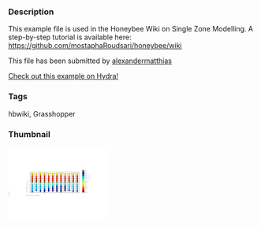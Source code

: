 ### Description 
This example file is used in the Honeybee Wiki on Single Zone Modelling. A step-by-step tutorial is available here: https://github.com/mostaphaRoudsari/honeybee/wiki

This file has been submitted by [alexandermatthias](https://github.com/alexandermatthias)

[Check out this example on Hydra!](http://hydrashare.github.io/hydra/viewer?owner=alexandermatthias&fork=hydra&id=SingleZoneModel_00_EnergyBalance)
### Tags 
hbwiki, Grasshopper
### Thumbnail 
![Screenshot](https://raw.githubusercontent.com/alexandermatthias/hydra/master/SingleZoneModel_00_EnergyBalance/thumbnail.png)
